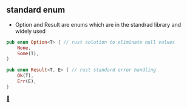 ## standard enum

* Option and Result are enums which are in the standrad library and widely used

```Rust
pub enum Option<T> { // rust solution to eliminate null values
    None,
    Some(T),
}

pub enum Result<T, E> { // rust standard error handling
    Ok(T),
    Err(E),
}
```

[📒](https://doc.rust-lang.org/book/ch06-01-defining-an-enum.html#the-option-enum-and-its-advantages-over-null-values)